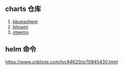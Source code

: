 ## charts 仓库
1. [kbuesphere](https://charts.kubesphere.io/)
1. [bitnami](https://charts.bitnami.com/bitnami)
1. [oteemo](https://oteemo.github.io/charts/)

## helm 命令
https://www.cnblogs.com/lyc94620/p/10945430.html